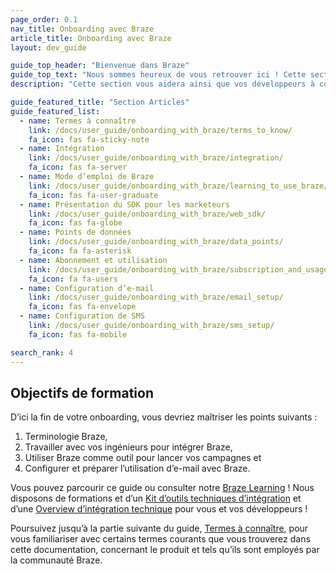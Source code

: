 ```yaml
---
page_order: 0.1
nav_title: Onboarding avec Braze
article_title: Onboarding avec Braze
layout: dev_guide

guide_top_header: "Bienvenue dans Braze"
guide_top_text: "Nous sommes heureux de vous retrouver ici ! Cette section vous aidera ainsi que vos développeurs à configurer et utiliser Braze pour créer des liens forts et durables entre vous et vos clients. À présent, vous devez disposer d’un certain nombre d’outils de communication avec les équipes de Braze. <br> <br> Ce guide est conçu à la fois pour compléter un onboarding entièrement guidé et préconiser des mesures que vous pouvez prendre de façon autonome."
description: "Cette section vous aidera ainsi que vos développeurs à configurer et utiliser Braze pour créer des liens forts et durables entre vous et vos clients ! Ce guide est conçu à la fois pour compléter un onboarding entièrement guidé et préconiser des mesures que vous pouvez prendre de façon autonome."

guide_featured_title: "Section Articles"
guide_featured_list:
  - name: Termes à connaître
    link: /docs/user_guide/onboarding_with_braze/terms_to_know/
    fa_icon: fas fa-sticky-note
  - name: Intégration
    link: /docs/user_guide/onboarding_with_braze/integration/
    fa_icon: fas fa-server
  - name: Mode d’emploi de Braze
    link: /docs/user_guide/onboarding_with_braze/learning_to_use_braze/
    fa_icon: fas fa-user-graduate
  - name: Présentation du SDK pour les marketeurs
    link: /docs/user_guide/onboarding_with_braze/web_sdk/
    fa_icon: fas fa-globe
  - name: Points de données
    link: /docs/user_guide/onboarding_with_braze/data_points/
    fa_icon: fa fa-asterisk
  - name: Abonnement et utilisation
    link: /docs/user_guide/onboarding_with_braze/subscription_and_usage/
    fa_icon: fa fa-users
  - name: Configuration d’e-mail
    link: /docs/user_guide/onboarding_with_braze/email_setup/
    fa_icon: fas fa-envelope
  - name: Configuration de SMS
    link: /docs/user_guide/onboarding_with_braze/sms_setup/
    fa_icon: fas fa-mobile

search_rank: 4
---
```


## Objectifs de formation

D’ici la fin de votre onboarding, vous devriez maîtriser les points suivants :

1. Terminologie Braze,
2. Travailler avec vos ingénieurs pour intégrer Braze,
3. Utiliser Braze comme outil pour lancer vos campagnes et
4. Configurer et préparer l’utilisation d’e-mail avec Braze.

Vous pouvez parcourir ce guide ou consulter notre [Braze Learning](https://learning.braze.com) ! Nous disposons de formations et d’un [Kit d’outils techniques d’intégration](https://learning.braze.com/technical-integration-checklists-and-toolkits) et d’une [Overview d’intégration technique](https://learning.braze.com/quick-overview-technical-integration) pour vous et vos développeurs !

Poursuivez jusqu’à la partie suivante du guide, [Termes à connaître]({{site.baseurl}}/user_guide/onboarding_with_braze/terms_to_know/), pour vous familiariser avec certains termes courants que vous trouverez dans cette documentation, concernant le produit et tels qu’ils sont employés par la communauté Braze.

<br> 
